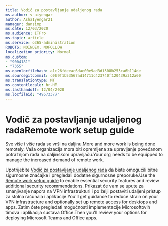 ```yaml
---
title: Vodič za postavljanje udaljenog rada
ms.author: v-aiyengar
author: AshaIyengar21
manager: dansimp
ms.date: 12/03/2020
ms.audience: ITPro
ms.topic: article
ms.service: o365-administration
ROBOTS: NOINDEX, NOFOLLOW
localization_priority: Normal
ms.custom:
- "9004181"
- "7355"
ms.openlocfilehash: a1e26fdeeac6dae00e9ad3d1308b253ca6b114de
ms.sourcegitcommit: c069f1b53567ad14711c423740f120439a312a60
ms.translationtype: MT
ms.contentlocale: hr-HR
ms.lasthandoff: 12/04/2020
ms.locfileid: "49573377"
---
```

# <a name="remote-work-setup-guide"></a><span data-ttu-id="fa243-102">Vodič za postavljanje udaljenog rada</span><span class="sxs-lookup"><span data-stu-id="fa243-102">Remote work setup guide</span></span>

<span data-ttu-id="fa243-103">Sve više i više rada se vrši na daljinu.</span><span class="sxs-lookup"><span data-stu-id="fa243-103">More and more work is being done remotely.</span></span> <span data-ttu-id="fa243-104">Vaša organizacija mora biti opremljena za upravljanje povećanom potražnjom rada na daljinskom upravljaču.</span><span class="sxs-lookup"><span data-stu-id="fa243-104">Your org needs to be equipped to manage the increased demand of remote work.</span></span>

<span data-ttu-id="fa243-105">Upotrijebite [Vodič za postavljanje udaljenog rada](https://go.microsoft.com/fwlink/?linkid=2142062) da biste omogućili bitne sigurnosne značajke i pregledali dodatne sigurnosne preporuke.</span><span class="sxs-lookup"><span data-stu-id="fa243-105">Use the [Remote work setup guide](https://go.microsoft.com/fwlink/?linkid=2142062) to enable essential security features and review additional security recommendations.</span></span> <span data-ttu-id="fa243-106">Prikazat će vam se upute za smanjivanje napora na VPN infrastrukturi i po želji postaviti udaljeni pristup za stolna računala i aplikacije.</span><span class="sxs-lookup"><span data-stu-id="fa243-106">You'll get guidance to reduce strain on your VPN infrastructure and optionally set up remote access for desktops and apps.</span></span> <span data-ttu-id="fa243-107">Zatim ćete pregledati mogućnosti implementacije Microsoftovih timova i aplikacija sustava Office.</span><span class="sxs-lookup"><span data-stu-id="fa243-107">Then you'll review your options for deploying ‎Microsoft Teams‎ and ‎Office‎ apps.</span></span>
